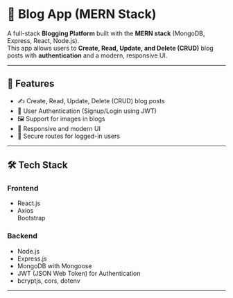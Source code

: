 # 📝 Blog App (MERN Stack)

A full-stack **Blogging Platform** built with the **MERN stack** (MongoDB, Express, React, Node.js).  
This app allows users to **Create, Read, Update, and Delete (CRUD)** blog posts with **authentication** and a modern, responsive UI.

---

## 🚀 Features

- ✍️ Create, Read, Update, Delete (CRUD) blog posts  
- 👤 User Authentication (Signup/Login using JWT)  
- 🖼️ Support for images in blogs  
- 🎨 Responsive and modern UI  
- 🔐 Secure routes for logged-in users  

---

## 🛠️ Tech Stack

### Frontend
- React.js  
- Axios  
 Bootstrap 

### Backend
- Node.js  
- Express.js  
- MongoDB with Mongoose  
- JWT (JSON Web Token) for Authentication  
- bcryptjs, cors, dotenv  

---

